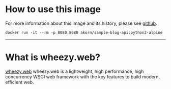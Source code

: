 # How to use this image

For more information about this image and its history, please see [github](https://github.com/akornatskyy/sample-blog-api/tree/master/docker).

```
docker run -it --rm -p 8080:8080 akorn/sample-blog-api:python2-alpine
```

---

# What is wheezy.web?

[wheezy.web](https://bitbucket.org/akorn/wheezy.web) wheezy.web is a
lightweight, high performance, high concurrency WSGI web framework with
the key features to build modern, efficient web.
